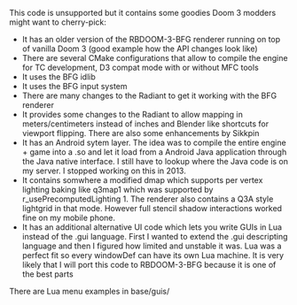 

This code is unsupported but it contains some goodies Doom 3 modders might want to cherry-pick:

* It has an older version of the RBDOOM-3-BFG renderer running on top of vanilla Doom 3 (good example how the API changes look like)
* There are several CMake configurations that allow to compile the engine for TC development, D3 compat mode with or without MFC tools
* It uses the BFG idlib
* It uses the BFG input system
* There are many changes to the Radiant to get it working with the BFG renderer
* It provides some changes to the Radiant to allow mapping in meters/centimeters instead of inches and Blender like shortcuts for viewport flipping. There are also some enhancements by Sikkpin
* It has an Android sytem layer. The idea was to compile the entire engine + game into a .so and let it load from a Android Java application through the Java native interface. I still have to lookup where the Java code is on my server. I stopped working on this in 2013.
* It contains somwhere a modified dmap which supports per vertex lighting baking like q3map1 which was supported by r_usePrecomputedLighting 1. The renderer also contains a Q3A style lightgrid in that mode. However full stencil shadow interactions worked fine on my mobile phone.
* It has an additional alternative UI code which lets you write GUIs in Lua instead of the .gui language. First I wanted to extend the .gui descripting language and then I figured how limited and unstable it was. Lua was a perfect fit so every windowDef can have its own Lua machine. It is very likely that I will port this code to RBDOOM-3-BFG because it is one of the best parts

There are Lua menu examples in base/guis/



